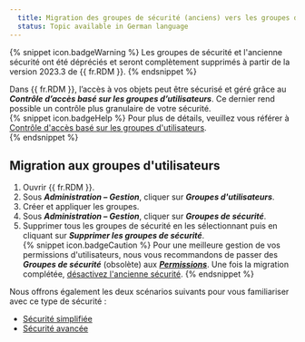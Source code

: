 ```yaml
---
  title: Migration des groupes de sécurité (anciens) vers les groupes d'utilisateurs
  status: Topic available in German language
---
```

{% snippet icon.badgeWarning %} 
Les groupes de sécurité et l'ancienne sécurité ont été dépréciés et seront complètement supprimés à partir de la version 2023.3 de {{ fr.RDM }}.
{% endsnippet %}  

Dans {{ fr.RDM }}, l’accès à vos objets peut être sécurisé et géré grâce au ***Contrôle d’accès basé sur les groupes d’utilisateurs***. Ce dernier rend possible un contrôle plus granulaire de votre sécurité.  
{% snippet icon.badgeHelp %}
Pour plus de détails, veuillez vous référer à [Contrôle d'accès basé sur les groupes d'utilisateurs](/fr/rdm/windows/user-groups-based-access-control/).  
{% endsnippet %}  
 
## Migration aux groupes d'utilisateurs
1. Ouvrir {{ fr.RDM }}.
1. Sous ***Administration – Gestion***, cliquer sur ***Groupes d'utilisateurs***.
1. Créer et appliquer les groupes.
1. Sous ***Administration – Gestion***, cliquer sur ***Groupes de sécurité***.
1. Supprimer tous les groupes de sécurité en les sélectionnant puis en cliquant sur ***Supprimer les groupes de sécurité***.  
{% snippet icon.badgeCaution %}
Pour une meilleure gestion de vos permissions d'utilisateurs, nous vous recommandons de passer des ***Groupes de sécurité*** (obsolète) aux [***Permissions***](/fr/rdm/windows/user-groups-based-access-control/permissions/). Une fois la migration complétée, [désactivez l'ancienne sécurité](/fr/kb/remote-desktop-manager/how-to-articles/migrate-legacy-security-permissions/).
{% endsnippet %}

Nous offrons également les deux scénarios suivants pour vous familiariser avec ce type de sécurité :  

* [Sécurité simplifiée](/fr/rdm/windows/user-groups-based-access-control/scenarios/simplified-security/)  
* [Sécurité avancée](/fr/rdm/windows/user-groups-based-access-control/scenarios/advanced-security/)  
